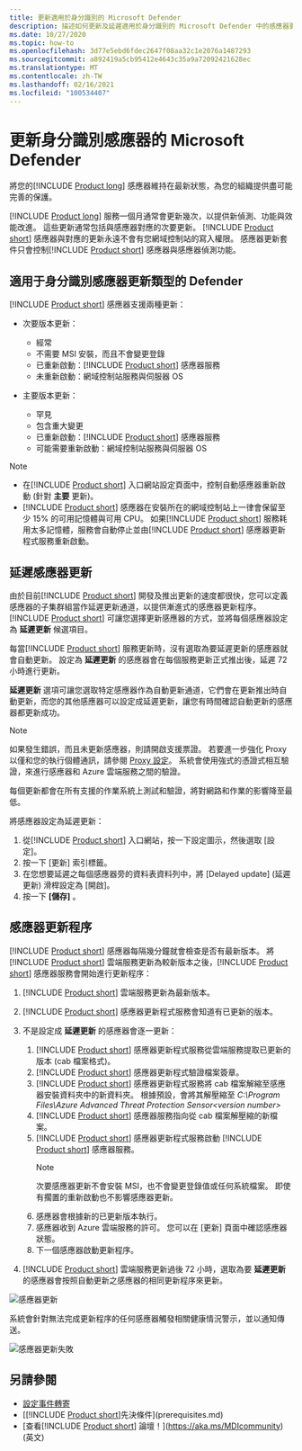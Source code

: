 ```yaml
---
title: 更新適用於身分識別的 Microsoft Defender
description: 描述如何更新及延遲適用於身分識別的 Microsoft Defender 中的感應器更新。
ms.date: 10/27/2020
ms.topic: how-to
ms.openlocfilehash: 3d77e5ebd6fdec2647f08aa32c1e2076a1487293
ms.sourcegitcommit: a892419a5cb95412e4643c35a9a72092421628ec
ms.translationtype: MT
ms.contentlocale: zh-TW
ms.lasthandoff: 02/16/2021
ms.locfileid: "100534407"
---
```

# <a name="update-microsoft-defender-for-identity-sensors"></a>更新身分識別感應器的 Microsoft Defender

將您的[!INCLUDE [Product long](includes/product-long.md)] 感應器維持在最新狀態，為您的組織提供盡可能完善的保護。

[!INCLUDE [Product long](includes/product-long.md)] 服務一個月通常會更新幾次，以提供新偵測、功能與效能改進。 這些更新通常包括與感應器對應的次要更新。 [!INCLUDE [Product short](includes/product-short.md)] 感應器與對應的更新永遠不會有您網域控制站的寫入權限。 感應器更新套件只會控制[!INCLUDE [Product short](includes/product-short.md)] 感應器與感應器偵測功能。

## <a name="defender-for-identity-sensor-update-types"></a>適用于身分識別感應器更新類型的 Defender

[!INCLUDE [Product short](includes/product-short.md)] 感應器支援兩種更新：

- 次要版本更新：
  - 經常
  - 不需要 MSI 安裝，而且不會變更登錄
  - 已重新啟動：[!INCLUDE [Product short](includes/product-short.md)] 感應器服務
  - 未重新啟動：網域控制站服務與伺服器 OS

- 主要版本更新：
  - 罕見
  - 包含重大變更
  - 已重新啟動：[!INCLUDE [Product short](includes/product-short.md)] 感應器服務
  - 可能需要重新啟動：網域控制站服務與伺服器 OS

> [!NOTE]
>
> - 在[!INCLUDE [Product short](includes/product-short.md)] 入口網站設定頁面中，控制自動感應器重新啟動 (針對 **主要** 更新)。
> - [!INCLUDE [Product short](includes/product-short.md)] 感應器在安裝所在的網域控制站上一律會保留至少 15% 的可用記憶體與可用 CPU。 如果[!INCLUDE [Product short](includes/product-short.md)] 服務耗用太多記憶體，服務會自動停止並由[!INCLUDE [Product short](includes/product-short.md)] 感應器更新程式服務重新啟動。

## <a name="delayed-sensor-update"></a>延遲感應器更新

由於目前[!INCLUDE [Product short](includes/product-short.md)] 開發及推出更新的速度都很快，您可以定義感應器的子集群組當作延遲更新通道，以提供漸進式的感應器更新程序。 [!INCLUDE [Product short](includes/product-short.md)] 可讓您選擇更新感應器的方式，並將每個感應器設定為 **延遲更新** 候選項目。

每當[!INCLUDE [Product short](includes/product-short.md)] 服務更新時，沒有選取為要延遲更新的感應器就會自動更新。 設定為 **延遲更新** 的感應器會在每個服務更新正式推出後，延遲 72 小時進行更新。

**延遲更新** 選項可讓您選取特定感應器作為自動更新通道，它們會在更新推出時自動更新，而您的其他感應器可以設定成延遲更新，讓您有時間確認自動更新的感應器都更新成功。

> [!NOTE]
> 如果發生錯誤，而且未更新感應器，則請開啟支援票證。 若要進一步強化 Proxy 以僅和您的執行個體通訊，請參閱 [Proxy 設定](configure-proxy.md)。
系統會使用強式的憑證式相互驗證，來進行感應器和 Azure 雲端服務之間的驗證。

每個更新都會在所有支援的作業系統上測試和驗證，將對網路和作業的影響降至最低。

將感應器設定為延遲更新：

1. 從[!INCLUDE [Product short](includes/product-short.md)] 入口網站，按一下設定圖示，然後選取 [設定]。
1. 按一下 [更新] 索引標籤。
1. 在您想要延遲之每個感應器旁的資料表資料列中，將 [Delayed update] \(延遲更新\) 滑桿設定為 [開啟]。
1. 按一下 **[儲存]** 。

## <a name="sensor-update-process"></a>感應器更新程序

[!INCLUDE [Product short](includes/product-short.md)] 感應器每隔幾分鐘就會檢查是否有最新版本。 將[!INCLUDE [Product short](includes/product-short.md)] 雲端服務更新為較新版本之後，[!INCLUDE [Product short](includes/product-short.md)] 感應器服務會開始進行更新程序：

1. [!INCLUDE [Product short](includes/product-short.md)] 雲端服務更新為最新版本。
1. [!INCLUDE [Product short](includes/product-short.md)] 感應器更新程式服務會知道有已更新的版本。
1. 不是設定成 **延遲更新** 的感應器會逐一更新：
    1. [!INCLUDE [Product short](includes/product-short.md)] 感應器更新程式服務從雲端服務提取已更新的版本 (cab 檔案格式)。
    1. [!INCLUDE [Product short](includes/product-short.md)] 感應器更新程式驗證檔案簽章。
    1. [!INCLUDE [Product short](includes/product-short.md)] 感應器更新程式服務將 cab 檔案解縮至感應器安裝資料夾中的新資料夾。 根據預設，會將其解壓縮至 *C:\Program Files\Azure Advanced Threat Protection Sensor\<version number>*
    1. [!INCLUDE [Product short](includes/product-short.md)] 感應器服務指向從 cab 檔案解壓縮的新檔案。
    1. [!INCLUDE [Product short](includes/product-short.md)] 感應器更新程式服務啟動 [!INCLUDE [Product short](includes/product-short.md)] 感應器服務。
        > [!NOTE]
        > 次要感應器更新不會安裝 MSI，也不會變更登錄值或任何系統檔案。 即使有擱置的重新啟動也不影響感應器更新。
    1. 感應器會根據新的已更新版本執行。
    1. 感應器收到 Azure 雲端服務的許可。 您可以在 [更新] 頁面中確認感應器狀態。
    1. 下一個感應器啟動更新程序。

1. [!INCLUDE [Product short](includes/product-short.md)] 雲端服務更新過後 72 小時，選取為要 **延遲更新** 的感應器會按照自動更新之感應器的相同更新程序來更新。

![感應器更新](media/sensor-update.png)

系統會針對無法完成更新程序的任何感應器觸發相關健康情況警示，並以通知傳送。

![感應器更新失敗](media/sensor-outdated.png)

## <a name="see-also"></a>另請參閱

- [設定事件轉寄](configure-event-forwarding.md)
- [[!INCLUDE [Product short](includes/product-short.md)]先決條件](prerequisites.md)
- [查看[!INCLUDE [Product short](includes/product-short.md)] 論壇！](https://aka.ms/MDIcommunity)\(英文\)
